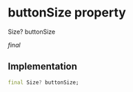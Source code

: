 


# buttonSize property







Size? buttonSize
  
_<span class="feature">final</span>_






## Implementation

```dart
final Size? buttonSize;
```







